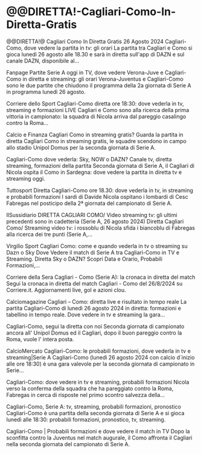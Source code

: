 # @@DIRETTA!-Cagliari-Como-In-Diretta-Gratis
@@DIRETTA!@ Cagliari Como In Diretta Gratis 26 Agosto 2024
Cagliari-Como, dove vedere la partita in tv: gli orari La partita tra Cagliari e Como si gioca lunedì 26 agosto alle 18.30 e sarà in diretta sull'app di DAZN e sul canale DAZN, disponibile al...

Fanpage Partite Serie A oggi in TV, dove vedere Verona-Juve e Cagliari-Como in diretta e streaming: gli orari Verona-Juventus e Cagliari-Como sono le due partite che chiudono il programma della 2a giornata di Serie A in programma lunedì 26 agosto.

Corriere dello Sport Cagliari-Como diretta ore 18:30: dove vederla in tv, streaming e formazioni LIVE Cagliari e Como sono alla ricerca della prima vittoria in campionato: la squadra di Nicola arriva dal pareggio casalingo contro la Roma...

Calcio e Finanza Cagliari Como in streaming gratis? Guarda la partita in diretta Cagliari Como in streaming gratis, le squadre scendono in campo allo stadio Unipol Domus per la seconda giornata di Serie A.

Cagliari-Como dove vederla: Sky, NOW o DAZN? Canale tv, diretta streaming, formazioni della partita Seconda giornata di Serie A, il Cagliari di Nicola ospita il Como in Sardegna: dove vedere la partita in diretta tv e streaming oggi.

Tuttosport Diretta Cagliari-Como ore 18.30: dove vederla in tv, in streaming e probabili formazioni I sardi di Davide Nicola ospitano i lombardi di Cesc Fabregas nel posticipo della 2ª giornata del campionato di Serie A.

IlSussidiario DIRETTA CAGLIARI COMO/ Video streaming tv: gli ultimi precedenti sono in cadetteria (Serie A, 26 agosto 2024) Diretta Cagliari Como/ Streaming video tv: i rossoblu di Nicola sfida i biancoblu di Fabregas alla ricerca dei tre punti (Serie A,...

Virgilio Sport Cagliari Como: come e quando vederla in tv o streaming su Dazn o Sky Dove Vedere il match di Serie A tra Cagliari-Como in TV e Streaming. Diretta Sky o DAZN? Scopri Data e Orario, Probabili Formazioni,...

Corriere della Sera Cagliari - Como (Serie A): la cronaca in diretta del match Segui la cronaca in diretta del match Cagliari - Como del 26/8/2024 su Corriere.it. Aggiornamenti live, gol e azioni clou.

Calciomagazine Cagliari – Como: diretta live e risultato in tempo reale La partita Cagliari-Como di lunedì 26 agosto 2024 in diretta: formazioni e tabellino in tempo reale. Dove vedere in tv e streaming la gara...

Cagliari-Como, segui la diretta con noi Seconda giornata di campionato ancora all' Unipol Domus ed il Cagliari, dopo il buon pareggio contro la Roma, vuole l' intera posta.

CalcioMercato Cagliari-Como: le probabili formazioni, dove vederla in tv e streaming|Serie A Cagliari-Como (lunedì 26 agosto 2024 con calcio d`inizio alle ore 18:30) è una gara valevole per la seconda giornata di campionato in Serie...

Cagliari-Como: dove vedere in tv e streaming, probabili formazioni Nicola verso la conferma della squadra che ha pareggiato contro la Roma, Fabregas in cerca di risposte nel primo scontro salvezza della...

Cagliari-Como, Serie A: tv, streaming, probabili formazioni, pronostico Cagliari-Como è una partita della seconda giornata di Serie A e si gioca lunedì alle 18:30: probabili formazioni, pronostico, tv, streaming.

Cagliari-Como | Probabili formazioni e dove vedere il match in TV Dopo la sconfitta contro la Juventus nel match augurale, il Como affronta il Cagliari nella seconda giornata del campionato di Serie A.
